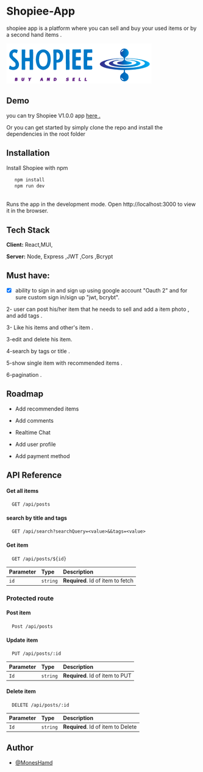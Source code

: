 # Shopiee-App

shopiee app is a platform where you can sell and buy your used items or by a second hand items .


![Logo](https://github.com/Mones-Hamd/Shopiee-App/blob/main/client/shopiee/src/imgs/logo.png)

## Demo

 you can try Shopiee V1.0.0 app <a href="https://illustrious-snickerdoodle-4d5125.netlify.app/auth"> here .</a>

Or you can get started by simply clone the repo and install the dependencies in the root folder


## Installation

Install Shopiee with npm

```bash
   npm install 
   npm run dev
  
```
 Runs the app in the development mode.
Open http://localhost:3000 to view it in the browser.
## Tech Stack

**Client:** React,MUI,

**Server:** Node, Express ,JWT ,Cors ,Bcrypt


## Must have:
- [x] ability to sign in and sign up using google account "Oauth 2" and for sure custom sign in/sign up "jwt, bcrybt".

2- user can post his/her item that he needs to sell and add a item photo , and add tags .

3- Like his items and other's item .

3-edit and delete his item.

4-search by tags or title .

5-show single item with recommended items .

6-pagination .

## Roadmap
- Add recommended items

- Add comments 

- Realtime Chat

- Add user profile 

- Add payment method 



## API Reference

#### Get all items

```http
  GET /api/posts
```
#### search by title and tags
```http
  GET /api/search?searchQuery=<value>&&tags=<value>
```

#### Get item

```http
  GET /api/posts/${id}
```

| Parameter | Type     | Description                       |
| :-------- | :------- | :-------------------------------- |
| `id`      | `string` | **Required**. Id of item to fetch |


### Protected route

#### Post  item

```http
  Post /api/posts
```


#### Update item

```http
  PUT /api/posts/:id
```

| Parameter | Type     | Description                |
| :-------- | :------- | :------------------------- |
|  `Id`  | `string` | **Required**. Id of item to PUT |

#### Delete item
```http
  DELETE /api/posts/:id
```

| Parameter | Type     | Description                |
| :-------- | :------- | :------------------------- |
|  `Id`  | `string` | **Required**. Id of item to Delete |




## Author

- [@MonesHamd](https://www.github.com/Mones-Hamd)

